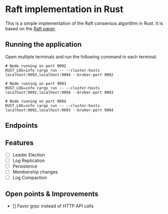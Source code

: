 # Raft implementation in Rust

This is a simple implementation of the Raft consensus algorithm in Rust. It is based on the [Raft paper](https://raft.github.io/raft.pdf).

## Running the application
Open multiple terminals and run the following command in each terminal:
```shell
# Node running on port 9092
RUST_LOG=info cargo run -- --cluster-hosts localhost:9093,localhost:9094 --broker-port 9092
```

```shell
# Node running on port 9093
RUST_LOG=info cargo run -- --cluster-hosts localhost:9092,localhost:9094 --broker-port 9093
```

```shell
# Node running on port 9094
RUST_LOG=info cargo run -- --cluster-hosts localhost:9092,localhost:9093 --broker-port 9094
```

## Endpoints

## Features
- [ ] Leader Election
- [ ] Log Replication
- [ ] Persistence
- [ ] Membership changes
- [ ] Log Compaction

## Open points & Improvements
- [] Favor grpc instead of HTTP API calls
